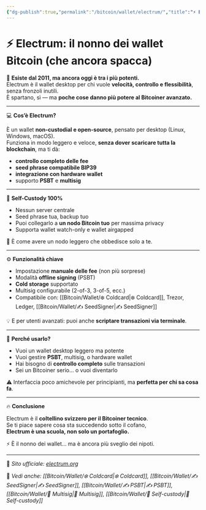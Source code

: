 ```yaml
---
{"dg-publish":true,"permalink":"/bitcoin/wallet/electrum/","title":"⚡ Electrum: il nonno dei wallet Bitcoin (che ancora spacca)","tags":["Bitcoin","Wallet","Electrum","Desktop","SelfCustody","PSBT"]}
---
```



# ⚡ Electrum: il nonno dei wallet Bitcoin (che ancora spacca)

📜 **Esiste dal 2011, ma ancora oggi è tra i più potenti.**  
Electrum è il wallet desktop per chi vuole **velocità, controllo e flessibilità**, senza fronzoli inutili.  
È spartano, sì — ma **poche cose danno più potere al Bitcoiner avanzato.**

---

💻 **Cos’è Electrum?**

È un wallet **non-custodial e open-source**, pensato per desktop (Linux, Windows, macOS).  
Funziona in modo leggero e veloce, **senza dover scaricare tutta la blockchain**, ma ti dà:
- **controllo completo delle fee**
- **seed phrase compatibile BIP39**
- **integrazione con hardware wallet**
- supporto **PSBT** e **multisig**

---

🔐 **Self-Custody 100%**

- Nessun server centrale
- Seed phrase tua, backup tuo
- Puoi collegarlo a **un nodo Bitcoin tuo** per massima privacy
- Supporta wallet watch-only e wallet airgapped

🎯 È come avere un nodo leggero che obbedisce solo a te.

---

⚙️ **Funzionalità chiave**

- Impostazione **manuale delle fee** (non più sorprese)  
- Modalità **offline signing** (PSBT)  
- **Cold storage** supportato  
- Multisig configurabile (2-of-3, 3-of-5, ecc.)  
- Compatibile con: [[Bitcoin/Wallet/❄️ Coldcard\|❄️ Coldcard]], Trezor, Ledger, [[Bitcoin/Wallet/✍️ SeedSigner\|✍️ SeedSigner]]

💡 E per utenti avanzati: puoi anche **scriptare transazioni via terminale**.

---

🧠 **Perché usarlo?**

- Vuoi un wallet desktop leggero ma potente  
- Vuoi gestire **PSBT**, multisig, o hardware wallet  
- Hai bisogno di **controllo completo** sulle transazioni  
- Sei un Bitcoiner serio… o vuoi diventarlo

⚠️ Interfaccia poco amichevole per principianti, ma **perfetta per chi sa cosa fa**.

---

🔥 **Conclusione**

Electrum è il **coltellino svizzero per il Bitcoiner tecnico**.  
Se ti piace sapere cosa sta succedendo sotto il cofano,  
**Electrum è una scuola, non solo un portafoglio.**

⚡ È il nonno dei wallet… ma è ancora più sveglio dei nipoti.

---

🔗 _Sito ufficiale: [electrum.org](https://electrum.org)_

📎 _Vedi anche: [[Bitcoin/Wallet/❄️ Coldcard\|❄️ Coldcard]], [[Bitcoin/Wallet/✍️ SeedSigner\|✍️ SeedSigner]], [[Bitcoin/Wallet/✍️ PSBT\|✍️ PSBT]], [[Bitcoin/Wallet/🔐 Multisig\|🔐 Multisig]], [[Bitcoin/Wallet/🔐 Self-custody\|🔐 Self-custody]]_